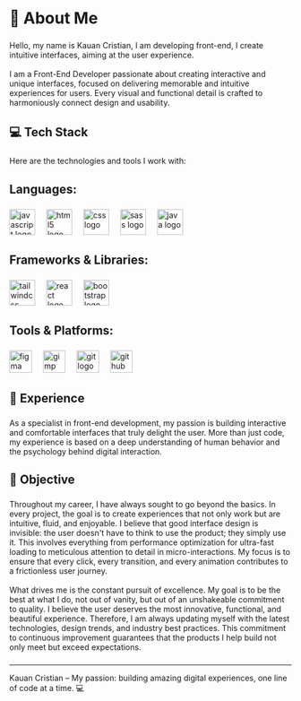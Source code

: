 <h1 align="left">💫 About Me</h1>

###

<p align="left">Hello, my name is Kauan Cristian, I am developing front-end, I create intuitive interfaces, aiming at the user experience.<br><br>I am a Front-End Developer passionate about creating interactive and unique interfaces, focused on delivering memorable and intuitive experiences for users. Every visual and functional detail is crafted to harmoniously connect design and usability.</p>

###

<p align="left"></p>

###

<h2 align="left">💻 Tech Stack</h2>

###

<p align="left">Here are the technologies and tools I work with:</p>

###

<h2 align="left">Languages:</h2>

###

<div align="left">
  <img src="https://img.shields.io/badge/JavaScript-F7DF1E?logo=javascript&logoColor=black&style=for-the-badge" height="46" alt="javascript logo"  />
  <img width="12" />
  <img src="https://img.shields.io/badge/HTML5-E34F26?logo=html5&logoColor=white&style=for-the-badge" height="46" alt="html5 logo"  />
  <img width="12" />
  <img src="https://img.shields.io/badge/CSS-1572B6?logo=css&logoColor=white&style=for-the-badge" height="46" alt="css logo"  />
  <img width="12" />
  <img src="https://img.shields.io/badge/Sass-CC6699?logo=sass&logoColor=black&style=for-the-badge" height="46" alt="sass logo"  />
  <img width="12" />
  <img src="https://cdn.jsdelivr.net/gh/devicons/devicon/icons/java/java-original.svg" height="46" alt="java logo"  />
</div>

###

<h2 align="left">Frameworks & Libraries:</h2>

###

<div align="left">
  <img src="https://img.shields.io/badge/Tailwind CSS-06B6D4?logo=tailwindcss&logoColor=black&style=for-the-badge" height="46" alt="tailwindcss logo"  />
  <img width="12" />
  <img src="https://img.shields.io/badge/React-61DAFB?logo=react&logoColor=black&style=for-the-badge" height="46" alt="react logo"  />
  <img width="12" />
  <img src="https://img.shields.io/badge/Bootstrap-7952B3?logo=bootstrap&logoColor=white&style=for-the-badge" height="46" alt="bootstrap logo"  />
</div>

###

<h2 align="left">Tools & Platforms:</h2>

###

<div align="left">
  <img src="https://img.shields.io/badge/Figma-F24E1E?logo=figma&logoColor=white&style=for-the-badge" height="40" alt="figma logo"  />
  <img width="12" />
  <img src="https://img.shields.io/badge/GIMP-5C5543?logo=gimp&logoColor=white&style=for-the-badge" height="40" alt="gimp logo"  />
  <img width="12" />
  <img src="https://img.shields.io/badge/Git-F05032?logo=git&logoColor=white&style=for-the-badge" height="40" alt="git logo"  />
  <img width="12" />
  <img src="https://img.shields.io/badge/GitHub-181717?logo=github&logoColor=white&style=for-the-badge" height="40" alt="github logo"  />
</div>

###

<h2 align="left">🧠 Experience</h2>

###

<p align="left">As a specialist in front-end development, my passion is building interactive and comfortable interfaces that truly delight the user. More than just code, my experience is based on a deep understanding of human behavior and the psychology behind digital interaction.</p>

###

<h2 align="left">🚀 Objective</h2>

###

<p align="left">Throughout my career, I have always sought to go beyond the basics. In every project, the goal is to create experiences that not only work but are intuitive, fluid, and enjoyable. I believe that good interface design is invisible: the user doesn't have to think to use the product; they simply use it. This involves everything from performance optimization for ultra-fast loading to meticulous attention to detail in micro-interactions. My focus is to ensure that every click, every transition, and every animation contributes to a frictionless user journey.<br><br>What drives me is the constant pursuit of excellence. My goal is to be the best at what I do, not out of vanity, but out of an unshakeable commitment to quality. I believe the user deserves the most innovative, functional, and beautiful experience. Therefore, I am always updating myself with the latest technologies, design trends, and industry best practices. This commitment to continuous improvement guarantees that the products I help build not only meet but exceed expectations.</p>

###

---

<p align="left">Kauan Cristian – My passion: building amazing digital experiences, one line of code at a time. 💻</p>

###
